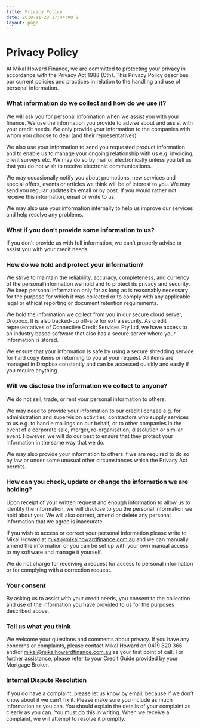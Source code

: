 ```yaml
---
title: Privacy Policy
date: 2018-11-28 17:44:00 Z
layout: page
---
```


# Privacy Policy

At Mikal Howard Finance, we are committed to protecting your privacy in accordance with the Privacy Act 1988 (Cth). This Privacy Policy describes our current policies and practices in relation to the handling and use of personal information.

### What information do we collect and how do we use it?

We will ask you for personal information when we assist you with your finance. We use the information you provide to advise about and assist with your credit needs. We only provide your information to the companies with whom you choose to deal (and their representatives).

We also use your information to send you requested product information and to enable us to manage your ongoing relationship with us e.g. invoicing, client surveys etc. We may do so by mail or electronically unless you tell us that you do not wish to receive electronic communications.

We may occasionally notify you about promotions, new services and special offers, events or articles we think will be of interest to you. We may send you regular updates by email or by post. If you would rather not receive this information, email or write to us.

We may also use your information internally to help us improve our services and help resolve any problems.

### What if you don’t provide some information to us?

If you don’t provide us with full information, we can’t properly advise or assist you with your credit needs.

### How do we hold and protect your information?

We strive to maintain the reliability, accuracy, completeness, and currency of the personal information we hold and to protect its privacy and security. We keep personal information only for as long as is reasonably necessary for the purpose for which it was collected or to comply with any applicable legal or ethical reporting or document retention requirements.

We hold the information we collect from you in our secure cloud server, Dropbox. It is also backed-up off-site for extra security. As credit representatives of Connective Credit Services Pty Ltd, we have access to an industry based software that also has a secure server where your information is stored.

We ensure that your information is safe by using a secure shredding service for hard copy items or returning to you at your request. All items are managed in Dropbox constantly and can be accessed quickly and easily if you require anything.

### Will we disclose the information we collect to anyone?

We do not sell, trade, or rent your personal information to others.

We may need to provide your information to our credit licensee e.g. for administration and supervision activities, contractors who supply services to us e.g. to handle mailings on our behalf, or to other companies in the event of a corporate sale, merger, re-organisation, dissolution or similar event. However, we will do our best to ensure that they protect your information in the same way that we do.

We may also provide your information to others if we are required to do so by law or under some unusual other circumstances which the Privacy Act permits.

### How can you check, update or change the information we are holding?

Upon receipt of your written request and enough information to allow us to identify the information, we will disclose to you the personal information we hold about you. We will also correct, amend or delete any personal information that we agree is inaccurate.

If you wish to access or correct your personal information please write to Mikal Howard at mikal@mikalhowardfinance.com.au and we can manually amend the information or you can be set up with your own manual access to my software and manage it yourself.

We do not charge for receiving a request for access to personal information or for complying with a correction request.

### Your consent

By asking us to assist with your credit needs, you consent to the collection and use of the information you have provided to us for the purposes described above.

### Tell us what you think

We welcome your questions and comments about privacy. If you have any concerns or complaints, please contact Mikal Howard on 0419 820 366 and/or mikal@mikalhowardfinance.com.au as your first point of call. For further assistance, please refer to your Credit Guide provided by your Mortgage Broker.

### Internal Dispute Resolution

If you do have a complaint, please let us know by email, because if we don’t know about it we can’t fix it. Please make sure you include as much information as you can. You should explain the details of your complaint as clearly as you can. You must do this in writing. When we receive a complaint, we will attempt to resolve it promptly.